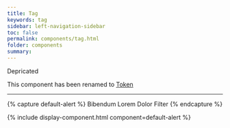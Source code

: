 ```yaml
---
title: Tag
keywords: tag
sidebar: left-navigation-sidebar
toc: false
permalink: components/tag.html
folder: components
summary:
---
```

<span class="fd-badge fd-badge--error fd-badge--pill">Depricated</span>

This component has been renamed to <a href="token.html">Token</a>
<hr>

{% capture default-alert %}
<span class="fd-tag" role="button">Bibendum</span>
<span class="fd-tag" role="button">Lorem</span>
<span class="fd-tag" role="button">Dolor</span>
<span class="fd-tag" role="button">Filter</span>
{% endcapture %}

{% include display-component.html component=default-alert %}
